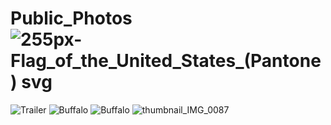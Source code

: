 # Public_Photos![255px-Flag_of_the_United_States_(Pantone) svg](https://user-images.githubusercontent.com/9166227/236940150-c4c00878-87ed-4492-aeb1-9733a21b8c7b.png)
![Trailer](https://user-images.githubusercontent.com/9166227/236940274-4b2cae60-d3a4-417e-87d8-117438eed7df.jpg)
![Buffalo](https://user-images.githubusercontent.com/9166227/236941525-b0265534-c446-42aa-bd79-532b1b9ed5cb.jpg)
![Buffalo](https://user-images.githubusercontent.com/9166227/236942368-2066aec0-3061-4b21-a17a-d1ec7ca7922d.jpg)
![thumbnail_IMG_0087](https://user-images.githubusercontent.com/9166227/236946617-523475c3-d005-4185-97ff-590e00db0be4.jpg)
